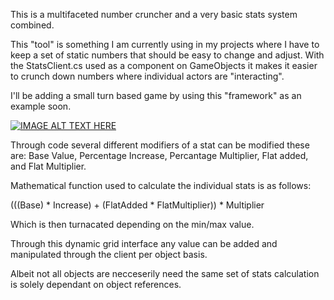This is a multifaceted number cruncher and a very basic stats system combined.

This "tool" is something I am currently using in my projects where I have to keep a set of static numbers that should be easy to change and adjust. With the StatsClient.cs used as a component on GameObjects it makes it easier to crunch down numbers where individual actors are "interacting".

I'll be adding a small turn based game by using this "framework" as an example soon.


[![IMAGE ALT TEXT HERE](https://github.com/Math-Man/UnityProvingGrounds/blob/main/Assets/Prototypes/StatSystem/Images/Interface.png)](https://github.com/Math-Man/UnityProvingGrounds/blob/main/Assets/Prototypes/StatSystem/Images/Interface.png)

Through code several different modifiers of a stat can be modified these are: Base Value, Percentage Increase, Percantage Multiplier, Flat added, and Flat Multiplier.

Mathematical function used to calculate the individual stats is as follows:

(((Base) * Increase) + (FlatAdded * FlatMultiplier)) * Multiplier

Which is then turnacated depending on the min/max value.

Through this dynamic grid interface any value can be added and manipulated through the client per object basis.

Albeit not all objects are necceserily need the same set of stats calculation is solely dependant on object references.
